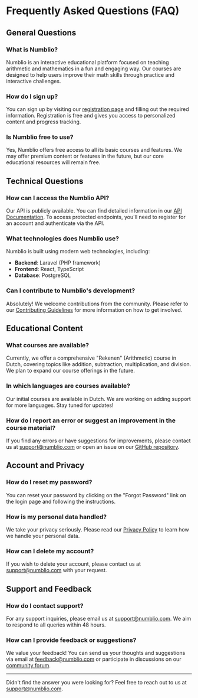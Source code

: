 # Frequently Asked Questions (FAQ)

## General Questions

### What is Numblio?

Numblio is an interactive educational platform focused on teaching arithmetic and mathematics in a fun and engaging way. Our courses are designed to help users improve their math skills through practice and interactive challenges.

### How do I sign up?

You can sign up by visiting our [registration page](https://www.numblio.com/register) and filling out the required information. Registration is free and gives you access to personalized content and progress tracking.

### Is Numblio free to use?

Yes, Numblio offers free access to all its basic courses and features. We may offer premium content or features in the future, but our core educational resources will remain free.

## Technical Questions

### How can I access the Numblio API?

Our API is publicly available. You can find detailed information in our [API Documentation](API.md). To access protected endpoints, you'll need to register for an account and authenticate via the API.

### What technologies does Numblio use?

Numblio is built using modern web technologies, including:

- **Backend**: Laravel (PHP framework)
- **Frontend**: React, TypeScript
- **Database**: PostgreSQL

### Can I contribute to Numblio's development?

Absolutely! We welcome contributions from the community. Please refer to our [Contributing Guidelines](CONTRIBUTING.md) for more information on how to get involved.

## Educational Content

### What courses are available?

Currently, we offer a comprehensive "Rekenen" (Arithmetic) course in Dutch, covering topics like addition, subtraction, multiplication, and division. We plan to expand our course offerings in the future.

### In which languages are courses available?

Our initial courses are available in Dutch. We are working on adding support for more languages. Stay tuned for updates!

### How do I report an error or suggest an improvement in the course material?

If you find any errors or have suggestions for improvements, please contact us at [support@numblio.com](mailto:support@numblio.com) or open an issue on our [GitHub repository](https://github.com/numblio/numblio/issues).

## Account and Privacy

### How do I reset my password?

You can reset your password by clicking on the "Forgot Password" link on the login page and following the instructions.

### How is my personal data handled?

We take your privacy seriously. Please read our [Privacy Policy](https://www.numblio.com/privacy) to learn how we handle your personal data.

### How can I delete my account?

If you wish to delete your account, please contact us at [support@numblio.com](mailto:support@numblio.com) with your request.

## Support and Feedback

### How do I contact support?

For any support inquiries, please email us at [support@numblio.com](mailto:support@numblio.com). We aim to respond to all queries within 48 hours.

### How can I provide feedback or suggestions?

We value your feedback! You can send us your thoughts and suggestions via email at [feedback@numblio.com](mailto:feedback@numblio.com) or participate in discussions on our [community forum](https://community.numblio.com).

---

Didn't find the answer you were looking for? Feel free to reach out to us at [support@numblio.com](mailto:support@numblio.com).
